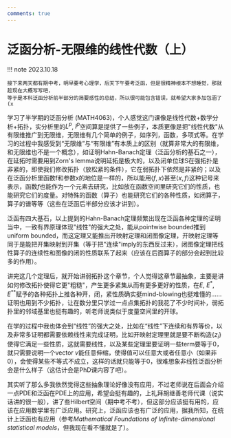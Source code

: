 ```yaml
---
comments: true
---
```


泛函分析-无限维的线性代数（上）
==============

!!! note
    2023.10.18

    接下来两天都有期中考，明早要考心理学，后天下午要考泛函，但是很精神根本不想睡觉，那就趁现在大概写写吧，
    等于是本科泛函分析前半部分的简要感性的总结，所以很可能包含错误，就希望大家多加包涵了(x

学习了半学期的泛函分析 (MATH4063)，个人感觉这门课像是线性代数+数学分析+拓扑，实分析里的$L^p$, $l^p$空间算是提供了一些例子，本质更像是把"线性代数"从有限维推广到无限维，无限维有几个简单的例子，如序列，函数，多项式等。在学习的过程中我感受到“无限维”与“有限维”有本质上的区别（就算非常大的有限维，和无限维也不是一个概念），如证明Hahn-Banach定理（泛函分析的基石之一），在延拓时需要用到Zorn's lemma说明延拓是极大的，以及闭单位球S在强拓扑是非紧的，即使我们修改拓扑（放松紧的条件），它在弱拓扑下依然是非紧的；以及在泛函分析里函数f和参数x的地位是一样的，所以能用$\langle f, x \rangle$甚至$\langle x, f \rangle$这种记号来表示，函数$f$也能作为一个元素去研究，比如放在函数空间里研究它们的性质，也能研究它们的度量。对特殊的函数（算子）也能研究它们的各种性质，如闭算子，算子的谱等等（这些在泛函后半部分应该才讲到）。

泛函有四大基石，以上提到的Hahn-Banach定理频繁出现在泛函各种定理的证明当中，一致有界原理体现"线性"的强大之处，能从pointwise bounded推到uniform bounded，而这定理又能推出开映射定理和闭图像定理，开映射定理等同于是能把开集映射到开集（等于把"连续"imply的东西反过来），闭图像定理把线性算子的连续性和图像的闭的性质联系了起来（应该在后面算子的部分会起到比较多的作用）。

讲完这几个定理后，就开始讲弱拓扑这个章节，个人觉得这章节最抽象，主要是讲如何修改拓扑使得它更"粗糙"，产生更多紧集从而有更多更好的性质，在$E$, $E^*$, $E^{**}$赋予的各种拓扑上推各种开，闭，紧性质确实挺mind-blowing也挺难懂的……证明也用到不少拓扑，让在数分里只学过一点点集拓扑的我花了不少时间补，弱拓扑里的邻域基里也挺有趣的，听老师说类似于度量空间里的开球。

在学的过程中我也体会到“线性”的强大之处，比如在“线性”下连续和有界等价，以及非常多证明都需要依赖线性来完成证明，比如开映射定理里就是要不断构造$\{ z_i \}$使得它满足一些性质，这就需要线性，以及某些定理里要证明一些term要等于0，就只需要说明一个vector $v$能任意伸缩，使得值可以任意大或者任意小（如果非0），会使得某些不等式不成立，这样的话就只能等于0，很难想象非线性泛函分析会是什么样子（这估计会是PhD课内容了吧）。

其实听了那么多我依然觉得这些抽象理论好像没有应用，不过老师说在后面会介绍一点PDE和泛函在PDE上的应用，希望会挺有趣的，上礼拜胡继善老师代课（说实话讲的很一般），讲了些Hilbert空间（期中考不考），但这部分应该挺有用的，应该在应用数学里有广泛应用。研究上，泛函应该也有广泛的应用，据我所知，在统计上泛函也有应用（参考*Mathematical Foundations of Infinite-dimensional statistical models*，但我现在看不懂就是了）。